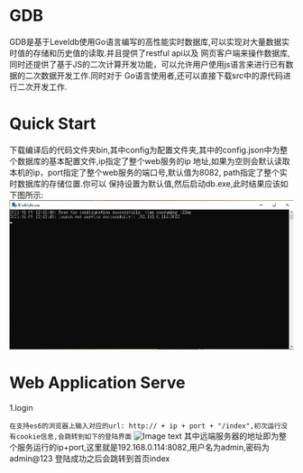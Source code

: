 # GDB
GDB是基于Leveldb使用Go语言编写的高性能实时数据库,可以实现对大量数据实时值的存储和历史值的读取.并且提供了restful api以及
网页客户端来操作数据库,同时还提供了基于JS的二次计算开发功能，可以允许用户使用js语言来进行已有数据的二次数据开发工作.同时对于
Go语言使用者,还可以直接下载src中的源代码进行二次开发工作.

# Quick Start
下载编译后的代码文件夹bin,其中config为配置文件夹,其中的config.json中为整个数据库的基本配置文件,ip指定了整个web服务的ip
地址,如果为空则会默认读取本机的ip，port指定了整个web服务的端口号,默认值为8082, path指定了整个实时数据库的存储位置.你可以
保持设置为默认值,然后启动db.exe,此时结果应该如下图所示:
![Image text](https://github.com/JustKeepSilence/gdb/blob/master/images/launch.png)

# Web Application Serve
1.login

```在支持es6的浏览器上输入对应的url: http:// + ip + port + "/index",初次运行没有cookie信息,会跳转到如下的登陆界面```
![Image text](https://github.com/JustKeepSilence/gdb/blob/master/images/login.png)
其中远端服务器的地址即为整个服务运行的ip+port,这里就是192.168.0.114:8082,用户名为admin,密码为admin@123
登陆成功之后会跳转到首页index